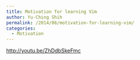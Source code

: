 ```yaml
---
title: Motivation for learning Vim
author: Yu-Ching Shih
permalink: /2014/06/motivation-for-learning-vim/
categories:
  - Motivation
---
```

<http://youtu.be/ZhDdbSkeFmc>

&nbsp;
